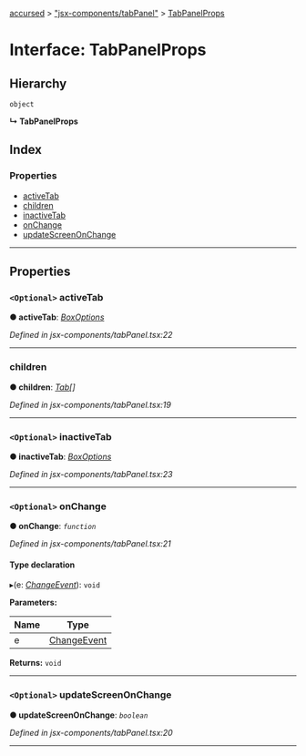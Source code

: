 [accursed](../README.md) > ["jsx-components/tabPanel"](../modules/_jsx_components_tabpanel_.md) > [TabPanelProps](../interfaces/_jsx_components_tabpanel_.tabpanelprops.md)

# Interface: TabPanelProps

## Hierarchy

 `object`

**↳ TabPanelProps**

## Index

### Properties

* [activeTab](_jsx_components_tabpanel_.tabpanelprops.md#activetab)
* [children](_jsx_components_tabpanel_.tabpanelprops.md#children)
* [inactiveTab](_jsx_components_tabpanel_.tabpanelprops.md#inactivetab)
* [onChange](_jsx_components_tabpanel_.tabpanelprops.md#onchange)
* [updateScreenOnChange](_jsx_components_tabpanel_.tabpanelprops.md#updatescreenonchange)

---

## Properties

<a id="activetab"></a>

### `<Optional>` activeTab

**● activeTab**: *[BoxOptions](_declarations_blessed_d_.widgets.boxoptions.md)*

*Defined in jsx-components/tabPanel.tsx:22*

___
<a id="children"></a>

###  children

**● children**: *[Tab](../classes/_jsx_components_tabpanel_.tab.md)[]*

*Defined in jsx-components/tabPanel.tsx:19*

___
<a id="inactivetab"></a>

### `<Optional>` inactiveTab

**● inactiveTab**: *[BoxOptions](_declarations_blessed_d_.widgets.boxoptions.md)*

*Defined in jsx-components/tabPanel.tsx:23*

___
<a id="onchange"></a>

### `<Optional>` onChange

**● onChange**: *`function`*

*Defined in jsx-components/tabPanel.tsx:21*

#### Type declaration
▸(e: *[ChangeEvent](_jsx_components_tabpanel_.changeevent.md)*): `void`

**Parameters:**

| Name | Type |
| ------ | ------ |
| e | [ChangeEvent](_jsx_components_tabpanel_.changeevent.md) |

**Returns:** `void`

___
<a id="updatescreenonchange"></a>

### `<Optional>` updateScreenOnChange

**● updateScreenOnChange**: *`boolean`*

*Defined in jsx-components/tabPanel.tsx:20*

___

